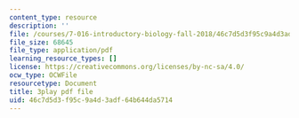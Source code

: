 ```yaml
---
content_type: resource
description: ''
file: /courses/7-016-introductory-biology-fall-2018/46c7d5d3f95c9a4d3adf64b644da5714_CALYA11terw.pdf
file_size: 68645
file_type: application/pdf
learning_resource_types: []
license: https://creativecommons.org/licenses/by-nc-sa/4.0/
ocw_type: OCWFile
resourcetype: Document
title: 3play pdf file
uid: 46c7d5d3-f95c-9a4d-3adf-64b644da5714
---
```

